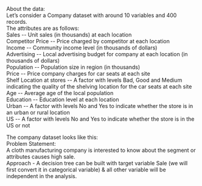 About the data: <br>
Let’s consider a Company dataset with around 10 variables and 400 records. <br>
The attributes are as follows: <br>
Sales -- Unit sales (in thousands) at each location<br>
Competitor Price -- Price charged by competitor at each location<br>
Income -- Community income level (in thousands of dollars)<br>
Advertising -- Local advertising budget for company at each location (in thousands of dollars)<br>
Population -- Population size in region (in thousands)<br>
Price -- Price company charges for car seats at each site<br>
Shelf Location at stores -- A factor with levels Bad, Good and Medium indicating the quality of the shelving location for the car seats at each site<br>
Age -- Average age of the local population<br>
Education -- Education level at each location<br>
Urban -- A factor with levels No and Yes to indicate whether the store is in an urban or rural location<br>
US -- A factor with levels No and Yes to indicate whether the store is in the US or not<br>

The company dataset looks like this: <br>
Problem Statement:<br>
A cloth manufacturing company is interested to know about the segment or attributes causes high sale. <br>
Approach - A decision tree can be built with target variable Sale (we will first convert it in categorical variable) & all other variable will be independent in the analysis. <br>
